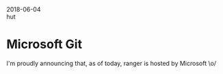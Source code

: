 <div class="metadata date">2018-06-04</div>
<div class="metadata author">hut</div>

# Microsoft Git

I'm proudly announcing that, as of today, ranger is hosted by Microsoft \o/
